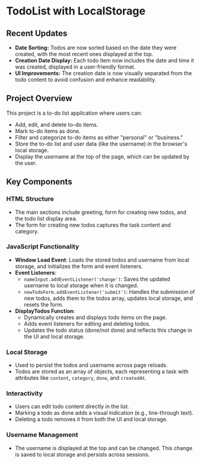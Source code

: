 # TodoList with LocalStorage

## Recent Updates

- **Date Sorting:** Todos are now sorted based on the date they were created, with the most recent ones displayed at the top.
- **Creation Date Display:** Each todo item now includes the date and time it was created, displayed in a user-friendly format.
- **UI Improvements:** The creation date is now visually separated from the todo content to avoid confusion and enhance readability.

## Project Overview
This project is a to-do list application where users can:

- Add, edit, and delete to-do items.
- Mark to-do items as done.
- Filter and categorize to-do items as either "personal" or "business."
- Store the to-do list and user data (like the username) in the browser's local storage.
- Display the username at the top of the page, which can be updated by the user.

## Key Components

### HTML Structure
- The main sections include greeting, form for creating new todos, and the todo list display area.
- The form for creating new todos captures the task content and category.

### JavaScript Functionality
- **Window Load Event**: Loads the stored todos and username from local storage, and initializes the form and event listeners.
- **Event Listeners**:
  - `nameInput.addEventListener('change')`: Saves the updated username to local storage when it is changed.
  - `newTodoForm.addEventListener('submit')`: Handles the submission of new todos, adds them to the todos array, updates local storage, and resets the form.
- **DisplayTodos Function**:
  - Dynamically creates and displays todo items on the page.
  - Adds event listeners for editing and deleting todos.
  - Updates the todo status (done/not done) and reflects this change in the UI and local storage.

### Local Storage
- Used to persist the todos and username across page reloads.
- Todos are stored as an array of objects, each representing a task with attributes like `content`, `category`, `done`, and `createdAt`.

### Interactivity
- Users can edit todo content directly in the list.
- Marking a todo as done adds a visual indication (e.g., line-through text).
- Deleting a todo removes it from both the UI and local storage.

### Username Management
- The username is displayed at the top and can be changed. This change is saved to local storage and persists across sessions.

